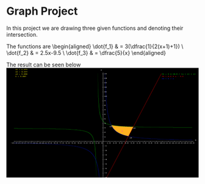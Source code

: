 # Graph Project

In this project we are drawing three given functions and denoting their intersection.

The functions are
\begin{aligned}
\dot{f_1} & = 3(\dfrac{1}{2(x+1)+1}) \\
\dot{f_2} & = 2.5x-9.5 \\
\dot{f_3} & = \dfrac{5}{x}
\end{aligned}

The result can be seen below
![alt text](image.PNG)
